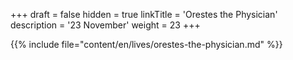 +++
draft = false
hidden = true
linkTitle = 'Orestes the Physician'
description = '23 November'
weight = 23
+++

{{% include file="content/en/lives/orestes-the-physician.md" %}}
